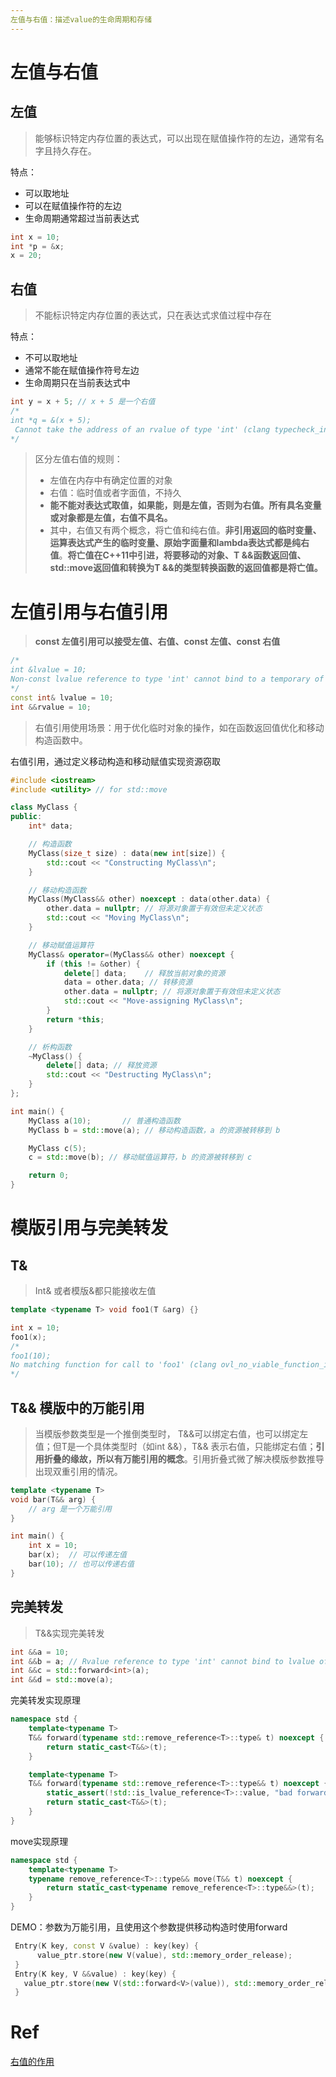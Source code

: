 ```yaml
---
左值与右值：描述value的生命周期和存储
---
```


# 左值与右值

## 左值

> 能够标识特定内存位置的表达式，可以出现在赋值操作符的左边，通常有名字且持久存在。

特点：

- 可以取地址
- 可以在赋值操作符的左边
- 生命周期通常超过当前表达式

```c++
int x = 10;
int *p = &x;
x = 20;
```



## 右值

> 不能标识特定内存位置的表达式，只在表达式求值过程中存在

特点：

- 不可以取地址
- 通常不能在赋值操作符号左边
- 生命周期只在当前表达式中

```c++
int y = x + 5; // x + 5 是一个右值
/*
int *q = &(x + 5);
 Cannot take the address of an rvalue of type 'int' (clang typecheck_inva    lid_lvalue_addrof)
*/
```



> 区分左值右值的规则：
>
> - 左值在内存中有确定位置的对象
> - 右值：临时值或者字面值，不持久
> - **能不能对表达式取值，如果能，则是左值，否则为右值。所有具名变量或对象都是左值，右值不具名。**
> - 其中，右值又有两个概念，将亡值和纯右值。**非引用返回的临时变量、运算表达式产生的临时变量、原始字面量和lambda表达式都是纯右值**。**将亡值在C++11中引进，将要移动的对象、T &&函数返回值、std::move返回值和转换为T &&的类型转换函数的返回值都是将亡值。**



# 左值引用与右值引用

> **const 左值引用可以接受左值、右值、const 左值、const 右值**

```c++
/*
int &lvalue = 10;
Non-const lvalue reference to type 'int' cannot bind to a temporary of type 'int' (clang lvalue_reference_bind_to_temporary)
*/
const int& lvalue = 10;
int &&rvalue = 10;
```

> 右值引用使用场景：用于优化临时对象的操作，如在函数返回值优化和移动构造函数中。

右值引用，通过定义移动构造和移动赋值实现资源窃取

```c++
#include <iostream>
#include <utility> // for std::move

class MyClass {
public:
    int* data;

    // 构造函数
    MyClass(size_t size) : data(new int[size]) {
        std::cout << "Constructing MyClass\n";
    }

    // 移动构造函数
    MyClass(MyClass&& other) noexcept : data(other.data) {
        other.data = nullptr; // 将源对象置于有效但未定义状态
        std::cout << "Moving MyClass\n";
    }

    // 移动赋值运算符
    MyClass& operator=(MyClass&& other) noexcept {
        if (this != &other) {
            delete[] data;    // 释放当前对象的资源
            data = other.data; // 转移资源
            other.data = nullptr; // 将源对象置于有效但未定义状态
            std::cout << "Move-assigning MyClass\n";
        }
        return *this;
    }

    // 析构函数
    ~MyClass() {
        delete[] data; // 释放资源
        std::cout << "Destructing MyClass\n";
    }
};

int main() {
    MyClass a(10);       // 普通构造函数
    MyClass b = std::move(a); // 移动构造函数，a 的资源被转移到 b

    MyClass c(5);
    c = std::move(b); // 移动赋值运算符，b 的资源被转移到 c

    return 0;
}
```

# 模版引用与完美转发

## T&

> Int& 或者模版&都只能接收左值

```c++
template <typename T> void foo1(T &arg) {}

int x = 10;
foo1(x);
/*
foo1(10);
No matching function for call to 'foo1' (clang ovl_no_viable_function_in_call)
*/
```

## T&& 模版中的万能引用

> 当模版参数类型是一个推倒类型时， T&&可以绑定右值，也可以绑定左值；但T是一个具体类型时（如int &&），T&& 表示右值，只能绑定右值；**引用折叠的缘故，所以有万能引用的概念**。引用折叠式微了解决模版参数推导出现双重引用的情况。

```c++
template <typename T>
void bar(T&& arg) {
    // arg 是一个万能引用
}

int main() {
    int x = 10;
    bar(x);  // 可以传递左值
    bar(10); // 也可以传递右值
}
```

## 完美转发

> T&&实现完美转发

```c++
int &&a = 10;
int &&b = a; // Rvalue reference to type 'int' cannot bind to lvalue of type 'int' (clang int &&r lvalue_to_rvalue_ref)
int &&c = std::forward<int>(a);
int &&d = std::move(a);
```

完美转发实现原理

```c++
namespace std {
    template<typename T>
    T&& forward(typename std::remove_reference<T>::type& t) noexcept {
        return static_cast<T&&>(t);
    }

    template<typename T>
    T&& forward(typename std::remove_reference<T>::type&& t) noexcept {
        static_assert(!std::is_lvalue_reference<T>::value, "bad forward call");
        return static_cast<T&&>(t);
    }
}
```

move实现原理

```c++
namespace std {
    template<typename T>
    typename remove_reference<T>::type&& move(T&& t) noexcept {
        return static_cast<typename remove_reference<T>::type&&>(t);
    }
}
```



DEMO：参数为万能引用，且使用这个参数提供移动构造时使用forward

```c++
 Entry(K key, const V &value) : key(key) {
      value_ptr.store(new V(value), std::memory_order_release);
 }
 Entry(K key, V &&value) : key(key) {
   value_ptr.store(new V(std::forward<V>(value)), std::memory_order_release);
 }
```



# Ref

[右值的作用](https://www.cnblogs.com/ChinaHook/p/7684122.html)
